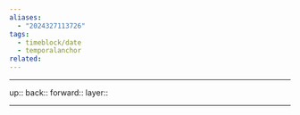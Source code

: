 ```yaml
---
aliases:
  - "2024327113726"
tags:
  - timeblock/date
  - temporalanchor
related:
---
```




***

up:: 
back:: 
forward:: 
layer:: 

***

